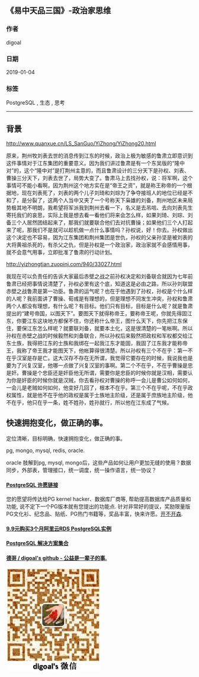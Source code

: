 ## 《易中天品三国》-政治家思维  
                                                                                                                  
### 作者                                                              
digoal                                                              
                                                                                           
### 日期                                                                           
2019-01-04                                                       
                                                                
### 标签                                                                                                    
PostgreSQL , 生态 , 思考               
                                                                                                                  
----                                                                                                            
                                                                                                                     
## 背景    
http://www.quanxue.cn/LS_SanGuo/YiZhong/YiZhong20.html  
  
原来，荆州牧刘表去世的消息传到江东的时候，政治上极为敏感的鲁肃立即意识到这件事情对于江东集团的重要意义。因为我们讲过鲁肃是有一个东吴版的“隆中对”的，这个“隆中对”是打荆州主意的，而且鲁肃设计的三分天下是孙权、刘表、曹操三分天下，刘表去世了，局势大变了。鲁肃马上去找孙权，说：将军啊，这个事情可不能小看啊，因为荆州这个地方实在是“帝王之资”，就是称王称帝的一个根据地，现在刘表死了，刘表的两个儿子刘琦和刘琮为了争夺接班人的地位已经是不和了，是分裂了，这两个人当中又夹了一个号称天下枭雄的刘备，荆州地区未来局势极其地不明朗，我希望将军派我到荆州去看一下，名义是去吊唁、去向刘表先生寄托我们的哀思，实际上我是想去看一看他们将来会怎么样，如果刘琦、刘琮、刘备三个人居然团结起来了，那我们就要联合他们去对抗曹操；如果他们三个人打起来了呢，那我们不是就可以趁机做一点什么事情吗？孙权说，好！你去。孙权做出这个决定也不容易，因为江东集团和荆州集团是世仇，孙权的父亲孙坚是被刘表的大将黄祖杀死的，有杀父之仇，但是孙权是一个政治家，政治家就不会感情用事，就不会意气用事，立即批准了鲁肃的行动计划。  
  
http://yizhongtian.zuopinj.com/940/33027.html  
  
我现在可以负责任的告诉大家最后赤壁之战之前孙权决定和刘备联合就因为七年前鲁肃已经把事情说清楚了，孙权必里有这个底，知道这是必由之路，所以孙刘联盟赤壁之战鲁肃是第一功臣。鲁肃的运气呢？也在于他遇到了孙权，孙权是个什么样的人呢？我前面讲了曹操、荀彧是有理想的，但是理想不同发生冲突，孙权和鲁肃两个人都没有理想，有什么呢？有目标。他们只有目标，目标是什么呢？就是鲁肃提出的“建号帝国，以图天下”。要图天下就得称帝王，要称帝王呢，你就先得固江东，你要江东这块地方都保不住，你还称什么帝王，图什么天下，你先把江东保住，要保江东怎么样呢？就要联刘备，就要本土化，这是很清楚的一笔帐啊。所以孙权在赤壁之战的时候毅然和刘备联合，所以孙权后来毅然把政权和军权都交给江东士族，我得把江东的士族和我绑在一起我江东才能固，我固了江东我才能称帝王，我称了帝王我才能图天下，他帐算得很清楚。所以孙权有三个不在乎：第一不在乎汉室是存是亡。这大汉存不存在无所谓，我觉得它要存在的时候，我说我也是要为了兴复汉室，他哪一点做了兴复汉室的事啊。第二个不在乎，不在乎曹操是忠是奸。曹操是个忠臣还是奸臣他无所谓，需要你是忠臣的时候你就是汉相，需要认为你是奸臣的时候你就是汉贼，你去看孙权对曹操的称呼一会儿是曹公如何如何，一会儿是老贼如何如何，他变好几回了，根本不在乎。第三个不在乎呢，不在乎政权属性，就是他不在乎他的政权是属于士族地主阶级，还是属于庶族地主阶级，他不在乎，他只在乎一条，姓不姓孙，姓孙就行，所以他在江东成了气候。  
    
## 快速拥抱变化，做正确的事。  
定位清晰，目标明确，快速拥抱变化，做正确的事。  
    
pg, mongo, mysql, redis, oracle.   
  
oracle 肢解到pg, mysql, mongo后，这些产品如何让用户更加无缝的使用？数据同步，外部表，管理接口，统一调度，统一操作语言，统一协议？   
  
    
  
  
  
  
  
  
  
  
  
  
  
  
  
  
  
  
  
  
  
  
  
  
  
  
  
  
  
  
  
  
  
  
  
  
  
  
  
  
  
  
  
  
  
  
  
  
  
  
  
  
  
  
  
  
  
  
  
  
  
  
  
  
  
  
  
  
  
  
  
#### [PostgreSQL 许愿链接](https://github.com/digoal/blog/issues/76 "269ac3d1c492e938c0191101c7238216")
您的愿望将传达给PG kernel hacker、数据库厂商等, 帮助提高数据库产品质量和功能, 说不定下一个PG版本就有您提出的功能点. 针对非常好的提议，奖励限量版PG文化衫、纪念品、贴纸、PG热门书籍等，奖品丰富，快来许愿。[开不开森](https://github.com/digoal/blog/issues/76 "269ac3d1c492e938c0191101c7238216").  
  
  
#### [9.9元购买3个月阿里云RDS PostgreSQL实例](https://www.aliyun.com/database/postgresqlactivity "57258f76c37864c6e6d23383d05714ea")
  
  
#### [PostgreSQL 解决方案集合](https://yq.aliyun.com/topic/118 "40cff096e9ed7122c512b35d8561d9c8")
  
  
#### [德哥 / digoal's github - 公益是一辈子的事.](https://github.com/digoal/blog/blob/master/README.md "22709685feb7cab07d30f30387f0a9ae")
  
  
![digoal's wechat](../pic/digoal_weixin.jpg "f7ad92eeba24523fd47a6e1a0e691b59")
  
